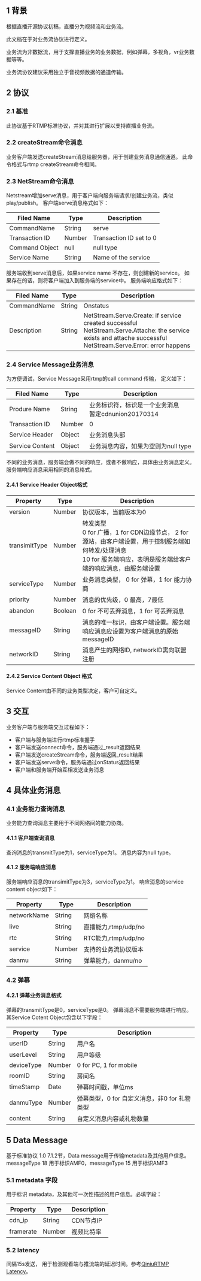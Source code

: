 ## 1 背景
根据直播开源协议初稿，直播分为视频流和业务流。

此文档在于对业务流协议进行定义。

业务流为非数据流，用于支撑直播业务的业务数据，例如弹幕，多视角，vr业务数据等等。

业务流协议建议采用独立于音视频数据的通道传输。

## 2 协议
### 2.1 基准
此协议基于RTMP标准协议，并对其进行扩展以支持直播业务流。
### 2.2 createStream命令消息
业务客户端发送createStream消息给服务器，用于创建业务消息通信通道。
此命令格式与rtmp createStream命令相同。
### 2.3 NetStream命令消息
Netstream增加serve消息，用于客户端向服务端请求/创建业务流，类似play/publish。
客户端serve消息格式如下：

|Filed Name    |Type  |Description|
|--------------|------|-----------|
|CommandName   |String|serve|
|Transaction ID|Number|Transaction ID set to 0|
|Command Object|null  |null type|
|Service Name  |String|Name of the service|

服务端收到serve消息后，如果service name 不存在，则创建新的service。
如果存在的话，则将客户端加入到服务端的service中。
服务端响应格式如下：

|Filed Name |Type  |Description|
|-----------|------|-----------|
|CommandName|String|Onstatus|
|Description|String|NetStream.Serve.Create: if service created successful<br>NetStream.Serve.Attache: the service exists and attache successful<br>NetStream.Serve.Error: error happens|

### 2.4 Service Message业务消息
为方便调试，Service Message采用rtmp的call command 传输， 定义如下：

|Filed Name     |Type  |Description|
|-------------- |------|-----------|
|Produre Name   |String|业务标识符，标识是一个业务消息<br>暂定cdnunion20170314<br>|
|Transaction ID |Number|0|
|Service Header |Object|业务消息头部|
|Service Content|Object|业务消息内容，如果为空则为null type|

不同的业务消息，服务端会做不同的响应，或者不做响应，具体由业务消息定义。
服务端响应消息采用相同的消息格式。

#### 2.4.1 Service Header Object格式

|Property     |Type   |Description|
|-------------|-------|-----------|
|version      |Number |协议版本，当前版本为0|
|transimitType|Number |转发类型<br>0 for 广播，1 for CDN边缘节点， 2 for 源站，由客户端设置，用于控制服务端如何转发/处理消息<br>10 for 服务端响应，表明是服务端给客户端的响应消息，由服务端设置|
|serviceType  |Number |业务消息类型， 0 for 弹幕，1 for 能力协商|
|priority     |Number |消息的优先级，0 最高，7最低|
|abandon      |Boolean|0 for 不可丢弃消息，1 for 可丢弃消息|
|messageID    |String |消息的唯一标识，由客户端设置。服务端响应消息应设置为客户端消息的原始messageID|
|networkID    |String |消息产生的网络ID, networkID需向联盟注册|

#### 2.4.2 Service Content Object 格式

Service Content由不同的业务类型决定，客户可自定义。

## 3 交互
业务客户端与服务端交互过程如下：
* 客户端与服务端进行rtmp标准握手
* 客户端发送connect命令，服务端通过_result返回结果
* 客户端发送createStream命令，服务端返回_result结果
* 客户端发送serve命令，服务端通过onStatus返回结果
* 客户端和服务端开始互相发送业务消息

## 4 具体业务消息
### 4.1 业务能力查询消息
业务能力查询消息主要用于不同网络间的能力协商。
#### 4.1.1 客户端查询消息
查询消息的transmitType为1，serviceType为1。
消息内容为null type。
#### 4.1.2 服务端响应消息
服务端响应消息的transimitType为3，serviceType为1。
响应消息的service content object如下：

|Property   |Type  |Description         |
|-----------|------|--------------------|
|networkName|String|网络名称             |
|live       |String|直播能力,rtmp/udp/no |
|rtc        |String|RTC能力,rtmp/udp/no |
|service    |Number|支持的业务流协议版本   |
|danmu      |String|弹幕能力，danmu/no   |

### 4.2 弹幕
#### 4.2.1 弹幕业务消息格式
弹幕的transmitType是0，serviceType是0。
弹幕消息不需要服务端进行响应。
其Service Cotent Object包含以下字段：

|Property  |Type  |Description|
|----------|------|-----------|
|userID    |String|用户名|
|userLevel |String|用户等级|
|deviceType|Number|0 for PC, 1 for mobile|
|roomID    |String|房间名|
|timeStamp |Date  |弹幕时间戳，单位ms|
|danmuType |Number|弹幕类型，0 for 自定义消息，非0 for 礼物类型|
|content   |String|自定义消息内容或礼物数量|

## 5 Data Message
基于标准协议 1.0 7.1.2节，Data message用于传输metadata及其他用户信息。messageType 18 用于标识AMF0，messageType 15 用于标识AMF3

### 5.1 metadata 字段
用于标识 metadata，及其他可一次性描述的用户信息。必填字段：

|Property  |Type  |Description|
|----------|------|-----------|
|cdn_ip    |String|CDN节点IP|
|framerate |Number|视频比特率|

### 5.2 latency
间隔15s发送， 用于检测观看端与推流端的延迟时间。参考[QiniuRTMP Latency](QiniuRtmp.md#latency-benchmark)。
